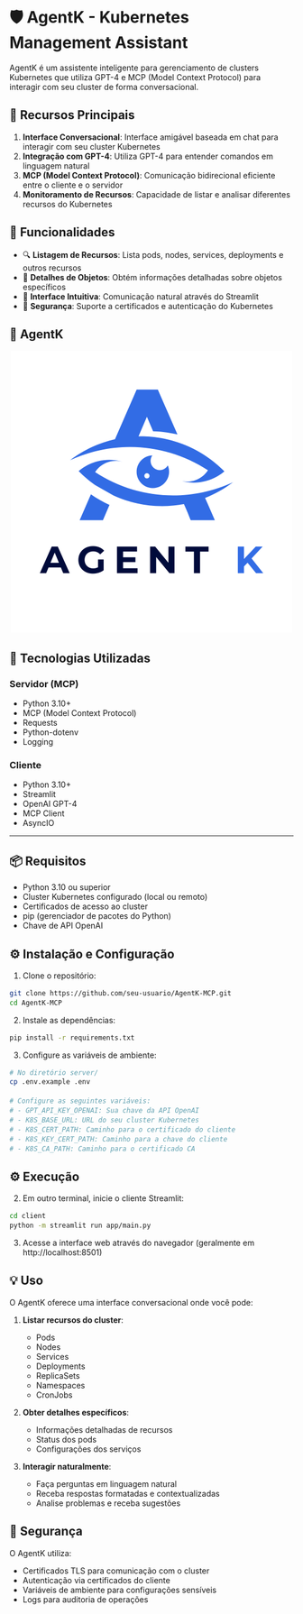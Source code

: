 # 🛡️ AgentK - Kubernetes Management Assistant

AgentK é um assistente inteligente para gerenciamento de clusters Kubernetes que utiliza GPT-4 e MCP (Model Context Protocol) para interagir com seu cluster de forma conversacional.

## 🌟 Recursos Principais

1. **Interface Conversacional**: Interface amigável baseada em chat para interagir com seu cluster Kubernetes
2. **Integração com GPT-4**: Utiliza GPT-4 para entender comandos em linguagem natural
3. **MCP (Model Context Protocol)**: Comunicação bidirecional eficiente entre o cliente e o servidor
4. **Monitoramento de Recursos**: Capacidade de listar e analisar diferentes recursos do Kubernetes

## 🎯 Funcionalidades

- 🔍 **Listagem de Recursos**: Lista pods, nodes, services, deployments e outros recursos
- 📝 **Detalhes de Objetos**: Obtém informações detalhadas sobre objetos específicos
- 🤖 **Interface Intuitiva**: Comunicação natural através do Streamlit
- 🔐 **Segurança**: Suporte a certificados e autenticação do Kubernetes

## 📸 AgentK

<p align="center">
  <img src="docs/AgentK-color.png" alt="AgentK" width="500" />
</p>

## 🚀 Tecnologias Utilizadas

### Servidor (MCP)
- Python 3.10+
- MCP (Model Context Protocol)
- Requests
- Python-dotenv
- Logging

### Cliente
- Python 3.10+
- Streamlit
- OpenAI GPT-4
- MCP Client
- AsyncIO

---

## 📦 Requisitos

- Python 3.10 ou superior
- Cluster Kubernetes configurado (local ou remoto)
- Certificados de acesso ao cluster
- pip (gerenciador de pacotes do Python)
- Chave de API OpenAI

## ⚙️ Instalação e Configuração

1. Clone o repositório:
```bash
git clone https://github.com/seu-usuario/AgentK-MCP.git
cd AgentK-MCP
```

2. Instale as dependências:
```bash
pip install -r requirements.txt
```

3. Configure as variáveis de ambiente:
```bash
# No diretório server/
cp .env.example .env

# Configure as seguintes variáveis:
# - GPT_API_KEY_OPENAI: Sua chave da API OpenAI
# - K8S_BASE_URL: URL do seu cluster Kubernetes
# - K8S_CERT_PATH: Caminho para o certificado do cliente
# - K8S_KEY_CERT_PATH: Caminho para a chave do cliente
# - K8S_CA_PATH: Caminho para o certificado CA
```

## ⚙️ Execução

<!-- 1. Inicie o servidor MCP:
```bash
cd server
python app/main.py
``` -->

2. Em outro terminal, inicie o cliente Streamlit:
```bash
cd client
python -m streamlit run app/main.py
```

3. Acesse a interface web através do navegador (geralmente em http://localhost:8501)

## 💡 Uso

O AgentK oferece uma interface conversacional onde você pode:

1. **Listar recursos do cluster**:
   - Pods
   - Nodes
   - Services
   - Deployments
   - ReplicaSets
   - Namespaces
   - CronJobs

2. **Obter detalhes específicos**:
   - Informações detalhadas de recursos
   - Status dos pods
   - Configurações dos serviços

3. **Interagir naturalmente**:
   - Faça perguntas em linguagem natural
   - Receba respostas formatadas e contextualizadas
   - Analise problemas e receba sugestões

## 🔐 Segurança

O AgentK utiliza:
- Certificados TLS para comunicação com o cluster
- Autenticação via certificados do cliente
- Variáveis de ambiente para configurações sensíveis
- Logs para auditoria de operações
